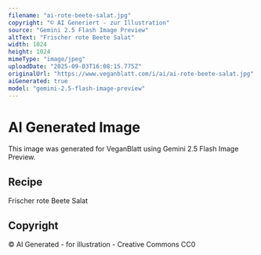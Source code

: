 ```yaml
---
filename: "ai-rote-beete-salat.jpg"
copyright: "© AI Generiert - zur Illustration"
source: "Gemini 2.5 Flash Image Preview"
altText: "Frischer rote Beete Salat"
width: 1024
height: 1024
mimeType: "image/jpeg"
uploadDate: "2025-09-03T16:08:15.775Z"
originalUrl: "https://www.veganblatt.com/i/ai/ai-rote-beete-salat.jpg"
aiGenerated: true
model: "gemini-2.5-flash-image-preview"
---
```


# AI Generated Image

This image was generated for VeganBlatt using Gemini 2.5 Flash Image Preview.

## Recipe
Frischer rote Beete Salat

## Copyright
© AI Generated - for illustration - Creative Commons CC0
